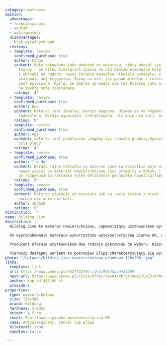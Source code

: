 ```yaml
---
category: mattress
opinion:
  advantages:
  - funkcjonalność
  - wygląd
  - wytrzymałość
  disadvantages:
  - brak wyraźnych wad
  reviews:
  - template: review
    confirmed_purchase: true
    author: Kinga
    content: Mata zakupiona jako dodatek do materaca, który okazał się dla nas za
      twardy - po kilku miesiącach spania na nim miałam nieznośne bóle kręgosłupa
      i obrzęki na nogach; nawet terapia manualna niewiele pomagała, a ta mata dosłownie
      uratowała mój kręgosłup. Śpimy na niej już ponad miesiąc i różnica w komforcie
      jest kolosalna. Myślę, że dobrze sprawdzi się też Hilding jako nakładka do spania
      na zwykłą sofę rozkładaną.
    rating: '4'
  - template: review
    confirmed_purchase: true
    author: Ewa
    content: Materac jest idealny, bardzo wygodny. Używam go na rogówce i jestem bardzo
      zadowolona. Wstaję wypoczęta, zrelaksowana, nic mnie nie boli. Gorąco polecam
    rating: '5'
  - template: review
    confirmed_purchase: true
    author: Aga
    content: materac jest praktyczny ,mógłby być troszkę grubszy.Spanie super , nie
      bolą plecy
    rating: '4'
  - template: review
    confirmed_purchase: true
    author: " a do"
    content: Bardzo fajna nakładka na materac spełnia wszystkie moje oczekiwania a
      nawet więcej bo materiał nawierzchniowe jest przemiły w dotyku i co najważniejsze
      po rozpakowaniu nakładka tylko delikatnie pachniała nowością/fabryką. POLECAM!
    rating: '5'
  - template: review
    confirmed_purchase: true
    content: Materac użytkuje od miesiąca jak na razie jestem z niego zadowolony po
      nocach nic mnie nie boli.
    author: Jurand
    rating: '5'
distinction: ''
name: Hilding Jive
description: |-
  Hilding Jive to materac nawierzchniowy, zapewniający użytkownikom wysoki komfort podczas stosowania. Jest eleganckim i praktycznym dodatkiem do materaca głównego. Model Jive pełni funkcję ochronną podłoża podstawowego, a dodatkowa warstwa pianki czyni odpoczynek jeszcze bardziej wygodnym.

  Do wyprodukowania materaca wykorzystano wysokoelastyczną piankę HR, dzięki której jest on miękki i sprężysty. Otwartokomórkowa struktura wspomnianej pianki zapewnia odprowadzanie wilgoci i prawidłową cyrkulację powietrza, która wydłuża trwałość produktu oraz odpowiada za wysoki poziom higieny snu. Model Jive został zaprojektowany do użytku dwustronnego, co dodatkowo wydłuża czas jego wykorzystania. Dzięki wyżej wymienionym właściwościom materac Jive 120 x 200 może okazać się inwestycją na długie lata.

  Producent oferuje użytkownikom dwa rodzaje pokrowców do wyboru. Niezależnie od ostatecznej decyzji użytkownika - obydwa modele należy poddawać odpowiedniej pielęgnacji i prać w temperaturze nie większej niż 60°C.

  Pierwszy dostępny wariant to pokrowiec Elips charakteryzujący się wysoką elastycznością. Taka właściwość sprawia, że niemal idealnie dopasowuje się on do sylwetki użytkownika na całej powierzchni materaca. Pokrowiec Elips zapewnia komfortowy i spokojny sen przez cały okres użytkowania materaca. Drugim modelem zaproponowanym przez producenta jest pokrowiec Tencel. To okrycie o właściwościach bakteriobójczych. Dodatkowo pokrowiec Tencel doskonale radzi sobie z odprowadzaniem wilgoci z materaca, a jego włókna są bardzo delikatne i nie podrażniają skóry. Doskonale sprawdzi się więc dla alergików, gwarantując im zdrowy i głęboki sen.
photo: "/uploads/hilding-jive-nawierzchniowy-piankowy-120x200 .jpg"
links:
- template: link
  url: https://www.ceneo.pl/44274327#crid=319884&pid=21269
  next-url: https://www.ceneo.pl/Click/Offer/?e=0akPkrVt7oNzL7LX731tPRASj9aIbANYqH8p3LqvLGLfYG_HA5sTChEzZY14qSWEgcJl6hmuRdN-9gCxGxGU-QRkHusAP36J8tBOyj34MhAWV2-XD-7bysonTAnCuIGrWtjMqHf2Mdfh52byKcuVCxu1VWHcdTnnuQ12ZLW_1VJZvxdQqhWy6orfntcM3BqLpVBMwlkFDd3mr3KDRqqouP_F5Wh_f6kjpVBMwlkFDd2lUEzCWQUN3YLauFiqziP8DqJNC5Rrue8V0LO69I-9AbndXUQJq5QzbhdnhxGRhOnqCAXDSC-aNHc_xO-aT0M2CwW4N9z1O-InaD9EALeSztJTirvIFvN3&a=2&rc=notset
  anchor: Kup od 419,00 zł
  provider: ''
properties:
  type: nawierzchniowy
  size: 120x200
  brand: Hilding
  hardness: średni
  height: 4,5 cm
  inset: Profilowana pianka wysokoelastyczna HR
  case: Antyalergiczny, Tencel lub Elips
  bilateral: true
  handles: false

---
```

